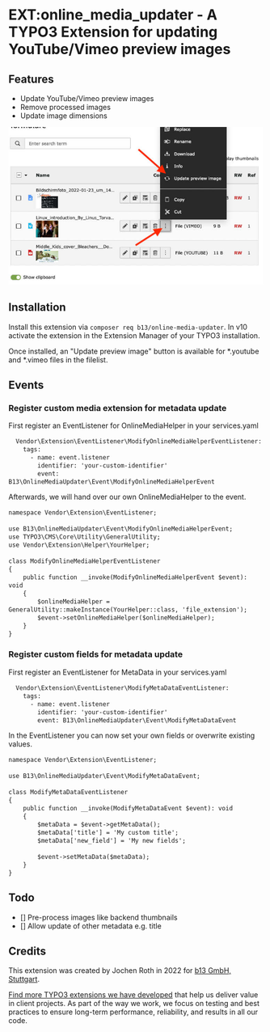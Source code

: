 # EXT:online_media_updater - A TYPO3 Extension for updating YouTube/Vimeo preview images

## Features
 * Update YouTube/Vimeo preview images
 * Remove processed images
 * Update image dimensions

![Update preview image](online-media-updater.jpg)

## Installation

Install this extension via `composer req b13/online-media-updater`. In v10 activate the extension in the Extension Manager of your TYPO3 installation.

Once installed, an "Update preview image" button is available for *.youtube and *.vimeo files in the filelist.

## Events

### Register custom media extension for metadata update

First register an EventListener for OnlineMediaHelper in your services.yaml

```
  Vendor\Extension\EventListener\ModifyOnlineMediaHelperEventListener:
    tags:
      - name: event.listener
        identifier: 'your-custom-identifier'
        event: B13\OnlineMediaUpdater\Event\ModifyOnlineMediaHelperEvent
```

Afterwards, we will hand over our own OnlineMediaHelper to the event.

```
namespace Vendor\Extension\EventListener;

use B13\OnlineMediaUpdater\Event\ModifyOnlineMediaHelperEvent;
use TYPO3\CMS\Core\Utility\GeneralUtility;
use Vendor\Extension\Helper\YourHelper;

class ModifyOnlineMediaHelperEventListener
{
    public function __invoke(ModifyOnlineMediaHelperEvent $event): void
    {
        $onlineMediaHelper = GeneralUtility::makeInstance(YourHelper::class, 'file_extension');
        $event->setOnlineMediaHelper($onlineMediaHelper);
    }
}
```

### Register custom fields for metadata update

First register an EventListener for MetaData in your services.yaml

```
  Vendor\Extension\EventListener\ModifyMetaDataEventListener:
    tags:
      - name: event.listener
        identifier: 'your-custom-identifier'
        event: B13\OnlineMediaUpdater\Event\ModifyMetaDataEvent
```

In the EventListener you can now set your own fields or overwrite existing values.

```
namespace Vendor\Extension\EventListener;

use B13\OnlineMediaUpdater\Event\ModifyMetaDataEvent;

class ModifyMetaDataEventListener
{
    public function __invoke(ModifyMetaDataEvent $event): void
    {
        $metaData = $event->getMetaData();
        $metaData['title'] = 'My custom title';
        $metaData['new_field'] = 'My new fields';

        $event->setMetaData($metaData);
    }
}
```

## Todo
 * [] Pre-process images like backend thumbnails
 * [] Allow update of other metadata e.g. title

## Credits

This extension was created by Jochen Roth in 2022 for [b13 GmbH, Stuttgart](https://b13.com).

[Find more TYPO3 extensions we have developed](https://b13.com/useful-typo3-extensions-from-b13-to-you) that help us deliver value in client projects. As part of the way we work, we focus on testing and best practices to ensure long-term performance, reliability, and results in all our code.
